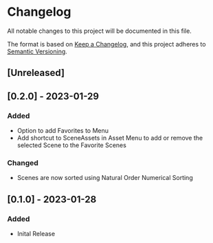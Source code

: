 # Changelog
All notable changes to this project will be documented in this file.

The format is based on [Keep a Changelog](https://keepachangelog.com/en/1.0.0/),
and this project adheres to [Semantic Versioning](https://semver.org/spec/v2.0.0.html).

## [Unreleased]

## [0.2.0] - 2023-01-29
### Added
- Option to add Favorites to Menu
- Add shortcut to SceneAssets in Asset Menu to add or remove the selected Scene to the Favorite Scenes

### Changed
- Scenes are now sorted using Natural Order Numerical Sorting

## [0.1.0] - 2023-01-28
### Added
- Inital Release
